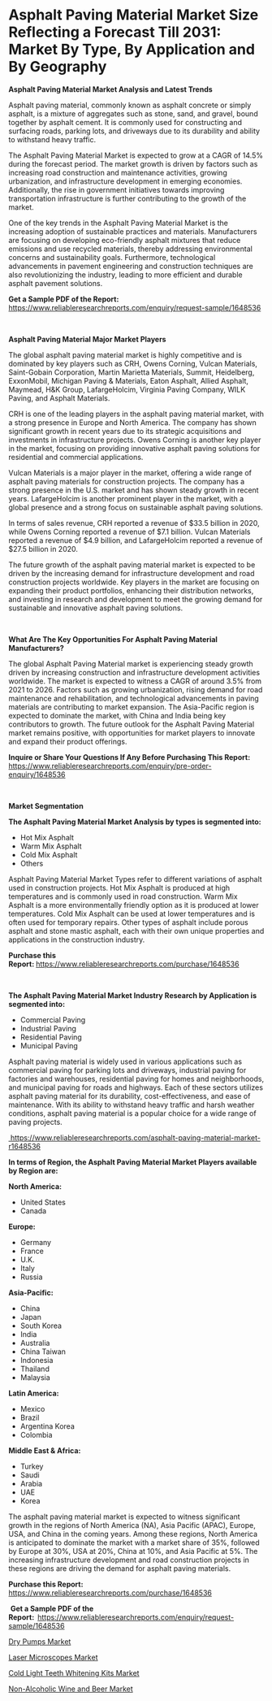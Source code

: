 <p><h1>Asphalt Paving Material Market Size Reflecting a Forecast Till 2031: Market By Type, By Application and By Geography</h1></p><p><strong>Asphalt Paving Material Market Analysis and Latest Trends</strong></p>
<p><p>Asphalt paving material, commonly known as asphalt concrete or simply asphalt, is a mixture of aggregates such as stone, sand, and gravel, bound together by asphalt cement. It is commonly used for constructing and surfacing roads, parking lots, and driveways due to its durability and ability to withstand heavy traffic.</p><p>The Asphalt Paving Material Market is expected to grow at a CAGR of 14.5% during the forecast period. The market growth is driven by factors such as increasing road construction and maintenance activities, growing urbanization, and infrastructure development in emerging economies. Additionally, the rise in government initiatives towards improving transportation infrastructure is further contributing to the growth of the market.</p><p>One of the key trends in the Asphalt Paving Material Market is the increasing adoption of sustainable practices and materials. Manufacturers are focusing on developing eco-friendly asphalt mixtures that reduce emissions and use recycled materials, thereby addressing environmental concerns and sustainability goals. Furthermore, technological advancements in pavement engineering and construction techniques are also revolutionizing the industry, leading to more efficient and durable asphalt pavement solutions.</p></p>
<p><strong>Get a Sample PDF of the Report:&nbsp;</strong> <a href="https://www.reliableresearchreports.com/enquiry/request-sample/1648536">https://www.reliableresearchreports.com/enquiry/request-sample/1648536</a></p>
<p>&nbsp;</p>
<p><strong>Asphalt Paving Material Major Market Players</strong></p>
<p><p>The global asphalt paving material market is highly competitive and is dominated by key players such as CRH, Owens Corning, Vulcan Materials, Saint-Gobain Corporation, Martin Marietta Materials, Summit, Heidelberg, ExxonMobil, Michigan Paving & Materials, Eaton Asphalt, Allied Asphalt, Maymead, H&K Group, LafargeHolcim, Virginia Paving Company, WILK Paving, and Asphalt Materials.</p><p>CRH is one of the leading players in the asphalt paving material market, with a strong presence in Europe and North America. The company has shown significant growth in recent years due to its strategic acquisitions and investments in infrastructure projects. Owens Corning is another key player in the market, focusing on providing innovative asphalt paving solutions for residential and commercial applications.</p><p>Vulcan Materials is a major player in the market, offering a wide range of asphalt paving materials for construction projects. The company has a strong presence in the U.S. market and has shown steady growth in recent years. LafargeHolcim is another prominent player in the market, with a global presence and a strong focus on sustainable asphalt paving solutions.</p><p>In terms of sales revenue, CRH reported a revenue of $33.5 billion in 2020, while Owens Corning reported a revenue of $7.1 billion. Vulcan Materials reported a revenue of $4.9 billion, and LafargeHolcim reported a revenue of $27.5 billion in 2020.</p><p>The future growth of the asphalt paving material market is expected to be driven by the increasing demand for infrastructure development and road construction projects worldwide. Key players in the market are focusing on expanding their product portfolios, enhancing their distribution networks, and investing in research and development to meet the growing demand for sustainable and innovative asphalt paving solutions.</p></p>
<p>&nbsp;</p>
<p><strong>What Are The Key Opportunities For Asphalt Paving Material Manufacturers?</strong></p>
<p><p>The global Asphalt Paving Material market is experiencing steady growth driven by increasing construction and infrastructure development activities worldwide. The market is expected to witness a CAGR of around 3.5% from 2021 to 2026. Factors such as growing urbanization, rising demand for road maintenance and rehabilitation, and technological advancements in paving materials are contributing to market expansion. The Asia-Pacific region is expected to dominate the market, with China and India being key contributors to growth. The future outlook for the Asphalt Paving Material market remains positive, with opportunities for market players to innovate and expand their product offerings.</p></p>
<p><strong>Inquire or Share Your Questions If Any Before Purchasing This Report:</strong> <a href="https://www.reliableresearchreports.com/enquiry/pre-order-enquiry/1648536">https://www.reliableresearchreports.com/enquiry/pre-order-enquiry/1648536</a></p>
<p>&nbsp;</p>
<p><strong>Market Segmentation</strong></p>
<p><strong>The Asphalt Paving Material Market Analysis by types is segmented into:</strong></p>
<p><ul><li>Hot Mix Asphalt</li><li>Warm Mix Asphalt</li><li>Cold Mix Asphalt</li><li>Others</li></ul></p>
<p><p>Asphalt Paving Material Market Types refer to different variations of asphalt used in construction projects. Hot Mix Asphalt is produced at high temperatures and is commonly used in road construction. Warm Mix Asphalt is a more environmentally friendly option as it is produced at lower temperatures. Cold Mix Asphalt can be used at lower temperatures and is often used for temporary repairs. Other types of asphalt include porous asphalt and stone mastic asphalt, each with their own unique properties and applications in the construction industry.</p></p>
<p><strong>Purchase this Report:&nbsp;</strong><a href="https://www.reliableresearchreports.com/purchase/1648536">https://www.reliableresearchreports.com/purchase/1648536</a></p>
<p>&nbsp;</p>
<p><strong>The Asphalt Paving Material Market Industry Research by Application is segmented into:</strong></p>
<p><ul><li>Commercial Paving</li><li>Industrial Paving</li><li>Residential Paving</li><li>Municipal Paving</li></ul></p>
<p><p>Asphalt paving material is widely used in various applications such as commercial paving for parking lots and driveways, industrial paving for factories and warehouses, residential paving for homes and neighborhoods, and municipal paving for roads and highways. Each of these sectors utilizes asphalt paving material for its durability, cost-effectiveness, and ease of maintenance. With its ability to withstand heavy traffic and harsh weather conditions, asphalt paving material is a popular choice for a wide range of paving projects.</p></p>
<p><a href="https://www.reliableresearchreports.com/asphalt-paving-material-market-r1648536">&nbsp;https://www.reliableresearchreports.com/asphalt-paving-material-market-r1648536</a></p>
<p><strong>In terms of Region, the Asphalt Paving Material Market Players available by Region are:</strong></p>
<p>
    <p> <strong> North America: </strong>
        <ul>
            <li>United States</li>
            <li>Canada</li>
        </ul>
        </p> 
    <p> <strong> Europe: </strong>
        <ul>
            <li>Germany</li>
            <li>France</li>
            <li>U.K.</li>
            <li>Italy</li>
            <li>Russia</li>
        </ul>
        </p> 
    <p> <strong> Asia-Pacific: </strong>
        <ul>
            <li>China</li>
            <li>Japan</li>
            <li>South Korea</li>
            <li>India</li>
            <li>Australia</li>
            <li>China Taiwan</li>
            <li>Indonesia</li>
            <li>Thailand</li>
            <li>Malaysia</li>
        </ul>
        </p> 
    <p> <strong> Latin America: </strong>
        <ul>
            <li>Mexico</li>
            <li>Brazil</li>
            <li>Argentina Korea</li>
            <li>Colombia</li>
        </ul>
        </p> 
    <p> <strong> Middle East & Africa: </strong>
        <ul>
            <li>Turkey</li>
            <li>Saudi</li>
            <li>Arabia</li>
            <li>UAE</li>
            <li>Korea</li>
        </ul>
    </p>
    </p>
<p><p>The asphalt paving material market is expected to witness significant growth in the regions of North America (NA), Asia Pacific (APAC), Europe, USA, and China in the coming years. Among these regions, North America is anticipated to dominate the market with a market share of 35%, followed by Europe at 30%, USA at 20%, China at 10%, and Asia Pacific at 5%. The increasing infrastructure development and road construction projects in these regions are driving the demand for asphalt paving materials.</p></p>
<p><strong>Purchase this Report: </strong><a href="https://www.reliableresearchreports.com/purchase/1648536">https://www.reliableresearchreports.com/purchase/1648536</a></p>
<p>&nbsp;<strong>Get a Sample PDF of the Report:&nbsp;&nbsp;</strong><a href="https://www.reliableresearchreports.com/enquiry/request-sample/1648536">https://www.reliableresearchreports.com/enquiry/request-sample/1648536</a></p>
<p><strong></strong></p>
<p><p><a href="https://github.com/nyahMertz1928/Market-Research-Report-List-1/blob/main/dry-pumps-market.md">Dry Pumps Market</a></p><p><a href="https://github.com/sydneyHaley871/Market-Research-Report-List-1/blob/main/laser-microscopes-market.md">Laser Microscopes Market</a></p><p><a href="https://issuu.com/reportprime-2/docs/cold-light-teeth-whitening-kits-market-size-2030.p">Cold Light Teeth Whitening Kits Market</a></p><p><a href="https://issuu.com/reportprime-2/docs/non-alcoholic-wine-and-beer-market-size-2030.pptx">Non-Alcoholic Wine and Beer Market</a></p></p>